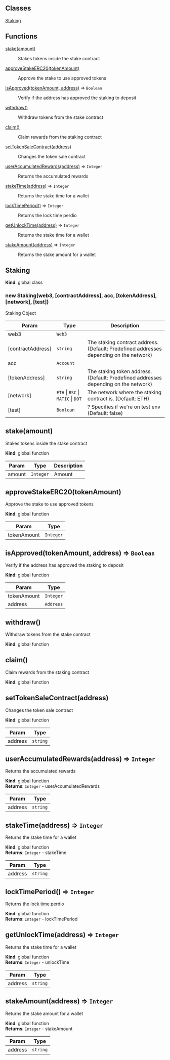 ## Classes

<dl>
<dt><a href="#Staking">Staking</a></dt>
<dd></dd>
</dl>

## Functions

<dl>
<dt><a href="#stake">stake(amount)</a></dt>
<dd><p>Stakes tokens inside the stake contract</p>
</dd>
<dt><a href="#approveStakeERC20">approveStakeERC20(tokenAmount)</a></dt>
<dd><p>Approve the stake to use approved tokens</p>
</dd>
<dt><a href="#isApproved">isApproved(tokenAmount, address)</a> ⇒ <code>Boolean</code></dt>
<dd><p>Verify if the address has approved the staking to deposit</p>
</dd>
<dt><a href="#withdraw">withdraw()</a></dt>
<dd><p>Withdraw tokens from the stake contract</p>
</dd>
<dt><a href="#claim">claim()</a></dt>
<dd><p>Claim rewards from the staking contract</p>
</dd>
<dt><a href="#setTokenSaleContract">setTokenSaleContract(address)</a></dt>
<dd><p>Changes the token sale contract</p>
</dd>
<dt><a href="#userAccumulatedRewards">userAccumulatedRewards(address)</a> ⇒ <code>Integer</code></dt>
<dd><p>Returns the accumulated rewards</p>
</dd>
<dt><a href="#stakeTime">stakeTime(address)</a> ⇒ <code>Integer</code></dt>
<dd><p>Returns the stake time for a wallet</p>
</dd>
<dt><a href="#lockTimePeriod">lockTimePeriod()</a> ⇒ <code>Integer</code></dt>
<dd><p>Returns the lock time perdio</p>
</dd>
<dt><a href="#getUnlockTime">getUnlockTime(address)</a> ⇒ <code>Integer</code></dt>
<dd><p>Returns the stake time for a wallet</p>
</dd>
<dt><a href="#stakeAmount">stakeAmount(address)</a> ⇒ <code>Integer</code></dt>
<dd><p>Returns the stake amount for a wallet</p>
</dd>
</dl>

<a name="Staking"></a>

## Staking
**Kind**: global class  
<a name="new_Staking_new"></a>

### new Staking(web3, [contractAddress], acc, [tokenAddress], [network], [test])
Staking Object


| Param | Type | Description |
| --- | --- | --- |
| web3 | <code>Web3</code> |  |
| [contractAddress] | <code>string</code> | The staking contract address. (Default: Predefined addresses depending on the network) |
| acc | <code>Account</code> |  |
| [tokenAddress] | <code>string</code> | The staking token address. (Default: Predefined addresses depending on the network) |
| [network] | <code>ETH</code> \| <code>BSC</code> \| <code>MATIC</code> \| <code>DOT</code> | The network where the staking contract is. (Default: ETH) |
| [test] | <code>Boolean</code> | ? Specifies if we're on test env (Default: false) |

<a name="stake"></a>

## stake(amount)
Stakes tokens inside the stake contract

**Kind**: global function  

| Param | Type | Description |
| --- | --- | --- |
| amount | <code>Integer</code> | Amount |

<a name="approveStakeERC20"></a>

## approveStakeERC20(tokenAmount)
Approve the stake to use approved tokens

**Kind**: global function  

| Param | Type |
| --- | --- |
| tokenAmount | <code>Integer</code> | 

<a name="isApproved"></a>

## isApproved(tokenAmount, address) ⇒ <code>Boolean</code>
Verify if the address has approved the staking to deposit

**Kind**: global function  

| Param | Type |
| --- | --- |
| tokenAmount | <code>Integer</code> | 
| address | <code>Address</code> | 

<a name="withdraw"></a>

## withdraw()
Withdraw tokens from the stake contract

**Kind**: global function  
<a name="claim"></a>

## claim()
Claim rewards from the staking contract

**Kind**: global function  
<a name="setTokenSaleContract"></a>

## setTokenSaleContract(address)
Changes the token sale contract

**Kind**: global function  

| Param | Type |
| --- | --- |
| address | <code>string</code> | 

<a name="userAccumulatedRewards"></a>

## userAccumulatedRewards(address) ⇒ <code>Integer</code>
Returns the accumulated rewards

**Kind**: global function  
**Returns**: <code>Integer</code> - userAccumulatedRewards  

| Param | Type |
| --- | --- |
| address | <code>string</code> | 

<a name="stakeTime"></a>

## stakeTime(address) ⇒ <code>Integer</code>
Returns the stake time for a wallet

**Kind**: global function  
**Returns**: <code>Integer</code> - stakeTime  

| Param | Type |
| --- | --- |
| address | <code>string</code> | 

<a name="lockTimePeriod"></a>

## lockTimePeriod() ⇒ <code>Integer</code>
Returns the lock time perdio

**Kind**: global function  
**Returns**: <code>Integer</code> - lockTimePeriod  
<a name="getUnlockTime"></a>

## getUnlockTime(address) ⇒ <code>Integer</code>
Returns the stake time for a wallet

**Kind**: global function  
**Returns**: <code>Integer</code> - unlockTime  

| Param | Type |
| --- | --- |
| address | <code>string</code> | 

<a name="stakeAmount"></a>

## stakeAmount(address) ⇒ <code>Integer</code>
Returns the stake amount for a wallet

**Kind**: global function  
**Returns**: <code>Integer</code> - stakeAmount  

| Param | Type |
| --- | --- |
| address | <code>string</code> | 

